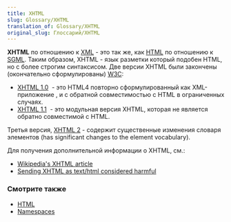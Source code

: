 ```yaml
---
title: XHTML
slug: Glossary/XHTML
translation_of: Glossary/XHTML
original_slug: Глоссарий/XHTML
---
```

**XHTML** по отношению к [XML](/../../../../ru/XML "../../../../ru/XML") - это так же, как [HTML](/../../../../ru/HTML "../../../../ru/HTML") по отношению к <a class="new" href="../../../../en/SGML" rel="internal">SGML</a>. Таким образом, XHTML - язык разметки который подобен HTML, но с более строгим синтаксисом. Две версии XHTML были закончены (окончательно сформулированы) [W3C](http://www.w3.org/):

- [XHTML 1.0](http://www.w3.org/TR/xhtml1/)  - это HTML4 повторно сформулированный как XML-приложение , и с обратной совместимостью с HTML в ограниченных случаях.
- [XHTML 1.1](http://www.w3.org/TR/xhtml11/)  - это модульная версия XHTML, которая не является обратно совместимой с HTML.

Третья версия, [XHTML 2](http://www.w3.org/TR/xhtml2/) - содержит существенные изменения словаря элементов (has significant changes to the element vocabulary).

Для получения дополнительной информации о XHTML, см.:

- [Wikipedia's XHTML article](http://ru.wikipedia.org/wiki/XHTML)
- [Sending XHTML as text/html considered harmful](http://www.hixie.ch/advocacy/xhtml)

### Смотрите также

- [HTML](/../../../../ru/HTML "../../../../ru/HTML")
- [Namespaces](/../../../../ru/Namespaces "../../../../ru/Namespaces")
